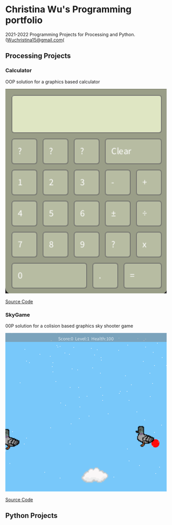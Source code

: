 # Christina Wu's Programming portfolio

2021-2022 Programming Projects for Processing and Python.
(Wuchristina15@gmail.com(

## Processing Projects

### Calculator
OOP solution for a graphics based calculator

![Calculator](Images/Calculator.png)

[Source Code](https://github.com/wchristinaa/Programming1/blob/gh-pages/SourceCode/Calculator.zip)

### SkyGame
00P solution for a colision based graphics sky shooter game

![SkyGame](https://github.com/wchristinaa/Programming1/blob/gh-pages/Images/SkyGame.png)

[Source Code](https://github.com/wchristinaa/Programming1/blob/gh-pages/SourceCode/SpaceGame.zip)

## Python Projects
